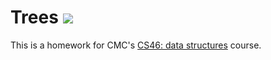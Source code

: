 # Trees ![](https://api.travis-ci.com/ekurz20/trees.svg?branch=master)

This is a homework for CMC's [CS46: data structures](https://github.com/mikeizbicki/cmc-csci046) course.
